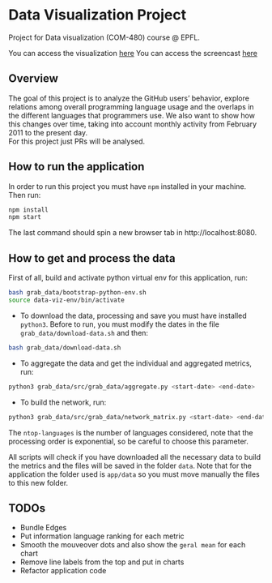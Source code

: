 # Data Visualization Project
Project for Data visualization (COM-480) course @ EPFL.

You can access the visualization [here](https://milenafilipovic.github.io/data-viz/app/)
You can access the screencast  [here]()

## Overview
The goal of this project is to analyze the GitHub users’ behavior, explore relations among overall programming language usage and the overlaps in the different languages that programmers use. We also want to show how this changes over time, taking into account monthly activity from February 2011 to the present day.  
For this project just PRs will be analysed.
 
## How to run the application
In order to run this project you must have `npm` installed in your machine. Then run:
```bash
npm install
npm start
```
The last command should spin a new browser tab in http://localhost:8080.


## How to get and process the data
First of all, build and activate python virtual env for this application, run:
```bash
bash grab_data/bootstrap-python-env.sh
source data-viz-env/bin/activate
```

- To download the data, processing and save you must have installed `python3`. Before to run, you must modify the dates in the file `grab_data/download-data.sh` and then:
```bash
bash grab_data/download-data.sh
``` 
- To aggregate the data and get the individual and aggregated metrics, run:
```bash
python3 grab_data/src/grab_data/aggregate.py <start-date> <end-date>
``` 

- To build the network, run:
```bash
python3 grab_data/src/grab_data/network_matrix.py <start-date> <end-date> <ntop-languages>
``` 
The `ntop-languages` is the number of languages considered, note that the processing order is exponential, so be careful to choose this parameter. 

All scripts will check if you have downloaded all the necessary data to build the metrics and the files will be saved in the folder `data`.
Note that for the application the folder used is `app/data` so you must move manually the files to this new folder.

## TODOs

- Bundle Edges
- Put information language ranking for each metric
- Smooth the mouveover dots and also show the `geral mean` for each chart
- Remove line labels from the top and put in charts
- Refactor application code
  
